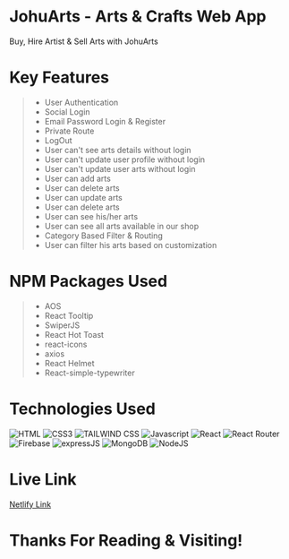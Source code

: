# JohuArts - Arts & Crafts Web App

<p>Buy, Hire Artist & Sell Arts with JohuArts</p>

# Key Features

> - User Authentication
> - Social Login
> - Email Password Login & Register
> - Private Route
> - LogOut
> - User can't see arts details without login
> - User can't update user profile without login
> - User can't update user arts without login
> - User can add arts
> - User can delete arts
> - User can update arts
> - User can delete arts
> - User can see his/her arts
> - User can see all arts available in our shop
> - Category Based Filter & Routing
> - User can filter his arts based on customization

# NPM Packages Used

> - AOS
> - React Tooltip
> - SwiperJS
> - React Hot Toast
> - react-icons
> - axios
> - React Helmet
> - React-simple-typewriter

# Technologies Used

![HTML](https://img.shields.io/badge/HTML5-E34F26?style=for-the-badge&logo=html5&logoColor=white)
![CSS3](https://img.shields.io/badge/CSS3-1572B6?style=for-the-badge&logo=css3&logoColor=white)
![TAILWIND CSS](https://img.shields.io/badge/TAILWINDCSS-37B6F1?style=for-the-badge&logo=tailwindcss&logoColor=white)
![Javascript](https://img.shields.io/badge/Javascript-F0DB4F?style=for-the-badge&labelColor=black&logo=javascript&logoColor=F0DB4F)
![React](https://img.shields.io/badge/REACT-37B6F1?style=for-the-badge&logo=react&logoColor=white)
![React Router](https://img.shields.io/badge/REACT%20ROUTER-red?style=for-the-badge&logo=react-router&logoColor=white)
![Firebase](https://img.shields.io/badge/FIREBASE-yellow?style=for-the-badge&logo=firebase&logoColor=white)
![expressJS](https://img.shields.io/badge/EXPRESS-3C873A?style=for-the-badge&logo=express&logoColor=white)
![MongoDB](https://img.shields.io/badge/MONGODB-4DB33D?style=for-the-badge&logo=mongodb&logoColor=white)
![NodeJS](https://img.shields.io/badge/NODEJS-3C873A?style=for-the-badge&logo=nodedotjs&logoColor=white)

# Live Link

[Netlify Link](https://johuarts.netlify.app/)

# Thanks For Reading & Visiting!
